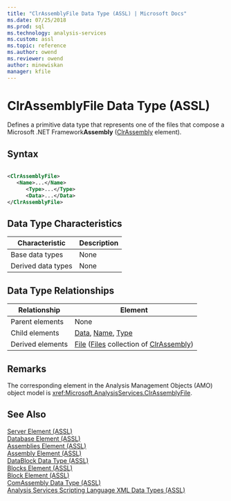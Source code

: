 ```yaml
---
title: "ClrAssemblyFile Data Type (ASSL) | Microsoft Docs"
ms.date: 07/25/2018
ms.prod: sql
ms.technology: analysis-services
ms.custom: assl
ms.topic: reference
ms.author: owend
ms.reviewer: owend
author: minewiskan
manager: kfile
---
```

# ClrAssemblyFile Data Type (ASSL)

  Defines a primitive data type that represents one of the files that compose a Microsoft .NET Framework**Assembly** ([ClrAssembly](clrassembly-data-type-assl.md) element).  
  
## Syntax  
  
```xml  
  
<ClrAssemblyFile>  
   <Name>...</Name>  
      <Type>...</Type>  
      <Data>...</Data>  
</ClrAssemblyFile>  
```  
  
## Data Type Characteristics  
  
|Characteristic|Description|  
|--------------------|-----------------|  
|Base data types|None|  
|Derived data types|None|  
  
## Data Type Relationships  
  
|Relationship|Element|  
|------------------|-------------|  
|Parent elements|None|  
|Child elements|[Data](objects/data-element-assl.md), [Name](properties/name-element-assl.md), [Type](properties/type-element-clrassemblyfile-assl.md)|  
|Derived elements|[File](objects/file-element-assl.md) ([Files](collections/files-element-assl.md) collection of [ClrAssembly](clrassembly-data-type-assl.md))|  
  
## Remarks  
 The corresponding element in the Analysis Management Objects (AMO) object model is <xref:Microsoft.AnalysisServices.ClrAssemblyFile>.  
  
## See Also  
 [Server Element &#40;ASSL&#41;](objects/server-element-assl.md)   
 [Database Element &#40;ASSL&#41;](objects/database-element-assl.md)   
 [Assemblies Element &#40;ASSL&#41;](collections/assemblies-element-assl.md)   
 [Assembly Element &#40;ASSL&#41;](objects/assembly-element-assl.md)   
 [DataBlock Data Type &#40;ASSL&#41;](datablock-data-type-assl.md)   
 [Blocks Element &#40;ASSL&#41;](collections/blocks-element-assl.md)   
 [Block Element &#40;ASSL&#41;](objects/block-element-assl.md)   
 [ComAssembly Data Type &#40;ASSL&#41;](comassembly-data-type-assl.md)   
 [Analysis Services Scripting Language XML Data Types &#40;ASSL&#41;](analysis-services-scripting-language-xml-data-types-assl.md)  
  
  
